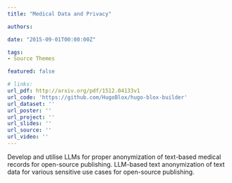 ```yaml
---
title: "Medical Data and Privacy"

authors:

date: "2015-09-01T00:00:00Z"

tags:
- Source Themes

featured: false

# links:
url_pdf: http://arxiv.org/pdf/1512.04133v1
url_code: 'https://github.com/HugoBlox/hugo-blox-builder'
url_dataset: ''
url_poster: ''
url_project: ''
url_slides: ''
url_source: ''
url_video: ''
---
```

Develop and utilise LLMs for proper anonymization of text-based medical records for open-source publishing.
LLM-based text anonymization of text data for various sensitive use cases for open-source publishing.
